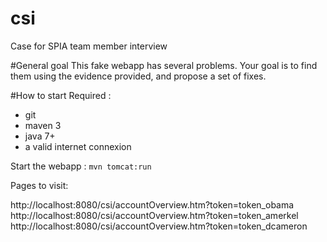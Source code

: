 # csi
Case for SPIA team member interview

#General goal
This fake webapp has several problems. Your goal is to find them using the evidence provided, and propose a set of fixes.

#How to start
Required :
- git
- maven 3
- java 7+
- a valid internet connexion

Start the webapp :
`mvn tomcat:run`

Pages to visit:

http://localhost:8080/csi/accountOverview.htm?token=token_obama
http://localhost:8080/csi/accountOverview.htm?token=token_amerkel
http://localhost:8080/csi/accountOverview.htm?token=token_dcameron


